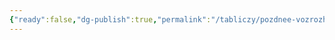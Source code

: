 ```yaml
---
{"ready":false,"dg-publish":true,"permalink":"/tabliczy/pozdnee-vozrozhdenie/sotvorenie-zhivotnyh/","dgPassFrontmatter":true}
---
```



